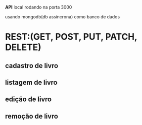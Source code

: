 <b>API</b> local rodando na porta 3000

usando mongodb(db assíncrona) como banco de dados 

# REST:(GET, POST, PUT, PATCH, DELETE)

 ## cadastro de livro
  
 ## listagem de livro
  
 ## edição de livro
  
 ## remoção de livro
